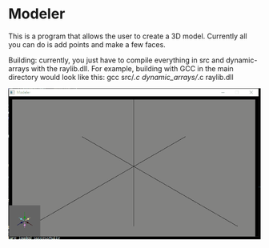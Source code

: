 # Modeler
This is a program that allows the user to create a 3D model. Currently all you can do is add points and make a few faces.

Building:
currently, you just have to compile everything in src and dynamic-arrays with the raylib.dll. For example, building with GCC in the main directory would look like this:
gcc src/*.c dynamic_arrays/*.c raylib.dll

![Alt Text](https://github.com/Ichards/Modeler/blob/master/demo.gif)
